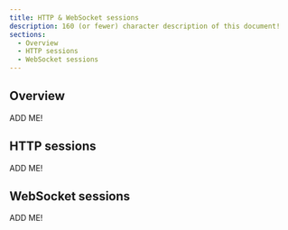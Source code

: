 ```yaml
---
title: HTTP & WebSocket sessions
description: 160 (or fewer) character description of this document!
sections:
  - Overview
  - HTTP sessions
  - WebSocket sessions
---
```


## Overview

ADD ME!


## HTTP sessions

ADD ME!


## WebSocket sessions

ADD ME!

